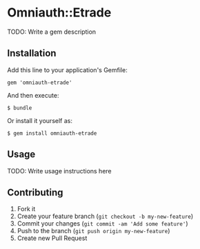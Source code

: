 # Omniauth::Etrade

TODO: Write a gem description

## Installation

Add this line to your application's Gemfile:

    gem 'omniauth-etrade'

And then execute:

    $ bundle

Or install it yourself as:

    $ gem install omniauth-etrade

## Usage

TODO: Write usage instructions here

## Contributing

1. Fork it
2. Create your feature branch (`git checkout -b my-new-feature`)
3. Commit your changes (`git commit -am 'Add some feature'`)
4. Push to the branch (`git push origin my-new-feature`)
5. Create new Pull Request
